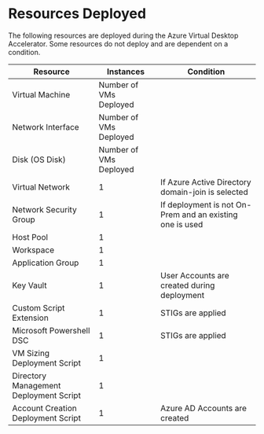 # Resources Deployed

The following resources are deployed during the Azure Virtual Desktop Accelerator. Some resources do not deploy and are dependent on a condition.

|Resource |Instances |Condition |
--- | --- | --- |
Virtual Machine | Number of VMs Deployed | |
Network Interface |  Number of VMs Deployed | |
Disk (OS Disk) |  Number of VMs Deployed | |
Virtual Network | 1 | If Azure Active Directory domain-join is selected |
Network Security Group | 1 | If deployment is not On-Prem and an existing one is used |
Host Pool | 1 | |
Workspace | 1 | |
Application Group | 1 | |
Key Vault | 1 | User Accounts are created during deployment |
Custom Script Extension | 1 | STIGs are applied |
Microsoft Powershell DSC | 1 | STIGs are applied |
VM Sizing Deployment Script | 1 | |
Directory Management Deployment Script | 1 | |
Account Creation Deployment Script | 1 | Azure AD Accounts are created |
